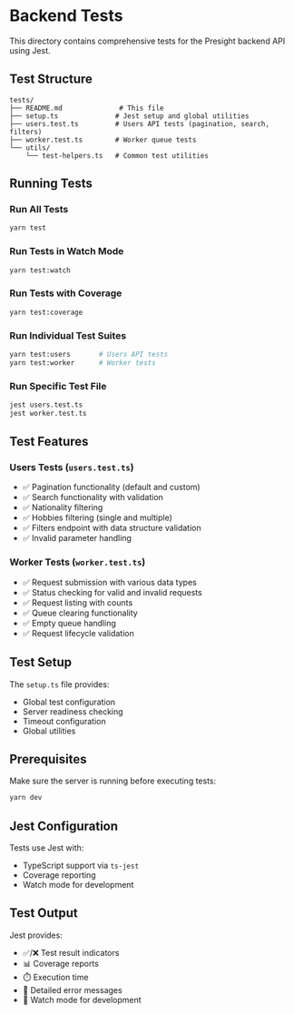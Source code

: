 # Backend Tests

This directory contains comprehensive tests for the Presight backend API using Jest.

## Test Structure

```
tests/
├── README.md              # This file
├── setup.ts              # Jest setup and global utilities
├── users.test.ts         # Users API tests (pagination, search, filters)
├── worker.test.ts        # Worker queue tests
└── utils/
    └── test-helpers.ts   # Common test utilities
```

## Running Tests

### Run All Tests

```bash
yarn test
```

### Run Tests in Watch Mode

```bash
yarn test:watch
```

### Run Tests with Coverage

```bash
yarn test:coverage
```

### Run Individual Test Suites

```bash
yarn test:users       # Users API tests
yarn test:worker      # Worker tests
```

### Run Specific Test File

```bash
jest users.test.ts
jest worker.test.ts
```

## Test Features

### Users Tests (`users.test.ts`)

- ✅ Pagination functionality (default and custom)
- ✅ Search functionality with validation
- ✅ Nationality filtering
- ✅ Hobbies filtering (single and multiple)
- ✅ Filters endpoint with data structure validation
- ✅ Invalid parameter handling

### Worker Tests (`worker.test.ts`)

- ✅ Request submission with various data types
- ✅ Status checking for valid and invalid requests
- ✅ Request listing with counts
- ✅ Queue clearing functionality
- ✅ Empty queue handling
- ✅ Request lifecycle validation

## Test Setup

The `setup.ts` file provides:

- Global test configuration
- Server readiness checking
- Timeout configuration
- Global utilities

## Prerequisites

Make sure the server is running before executing tests:

```bash
yarn dev
```

## Jest Configuration

Tests use Jest with:

- TypeScript support via `ts-jest`
- Coverage reporting
- Watch mode for development

## Test Output

Jest provides:

- ✅/❌ Test result indicators
- 📊 Coverage reports
- ⏱️ Execution time
- 📝 Detailed error messages
- 🔄 Watch mode for development
